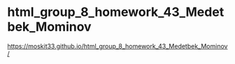 # html_group_8_homework_43_Medetbek_Mominov
https://moskit33.github.io/html_group_8_homework_43_Medetbek_Mominov/
